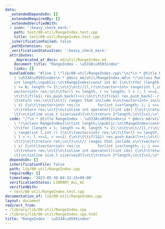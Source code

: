 ```yaml
---
data:
  _extendedDependsOn: []
  _extendedRequiredBy: []
  _extendedVerifiedWith:
  - icon: ':heavy_check_mark:'
    path: test/00-util/RangeIndex.test.cpp
    title: test/00-util/RangeIndex.test.cpp
  _isVerificationFailed: false
  _pathExtension: cpp
  _verificationStatusIcon: ':heavy_check_mark:'
  attributes:
    _deprecated_at_docs: md/util/RangeIndex.md
    document_title: "RangeIndex - \u533A\u9593index"
    links: []
  bundledCode: "#line 1 \"lib/00-util/RangeIndex.cpp\"\n/*\n * @title RangeIndex -\
    \ \u533A\u9593index\n * @docs md/util/RangeIndex.md\n */\nclass RangeIndex{\n\t\
    int length;\npublic:\n\tRangeIndex(const int N) {\n\t\tfor (length = 1; length\
    \ <= N; length *= 2);\n\t}\n\t//[l,r)\n\tvector<int> range(int l,int r) {\n\t\t\
    vector<int> res;\n\t\tfor(l += length, r += length; l < r; l >>=1, r >>=1) {\n\
    \t\t\tif(l&1) res.push_back(l++);\n\t\t\tif(r&1) res.push_back(--r);\n\t\t}\n\t\
    \treturn res;\n\t}\n\t// ranges that include x\n\tvector<int> include_range(int\
    \ x) {\n\t\tvector<int> res;\n        for(int i=x+length; i; i >>= 1) res.push_back(i);\n\
    \t\treturn res;\n\t}\n\tinline int operator[](int idx) {\n\t\treturn idx+length;\n\
    \t}\n\tinline size_t size(void){\n\t\treturn 2*length;\n\t}\n};\n"
  code: "/*\n * @title RangeIndex - \u533A\u9593index\n * @docs md/util/RangeIndex.md\n\
    \ */\nclass RangeIndex{\n\tint length;\npublic:\n\tRangeIndex(const int N) {\n\
    \t\tfor (length = 1; length <= N; length *= 2);\n\t}\n\t//[l,r)\n\tvector<int>\
    \ range(int l,int r) {\n\t\tvector<int> res;\n\t\tfor(l += length, r += length;\
    \ l < r; l >>=1, r >>=1) {\n\t\t\tif(l&1) res.push_back(l++);\n\t\t\tif(r&1) res.push_back(--r);\n\
    \t\t}\n\t\treturn res;\n\t}\n\t// ranges that include x\n\tvector<int> include_range(int\
    \ x) {\n\t\tvector<int> res;\n        for(int i=x+length; i; i >>= 1) res.push_back(i);\n\
    \t\treturn res;\n\t}\n\tinline int operator[](int idx) {\n\t\treturn idx+length;\n\
    \t}\n\tinline size_t size(void){\n\t\treturn 2*length;\n\t}\n};\n"
  dependsOn: []
  isVerificationFile: false
  path: lib/00-util/RangeIndex.cpp
  requiredBy: []
  timestamp: '2023-05-30 04:32:15+09:00'
  verificationStatus: LIBRARY_ALL_AC
  verifiedWith:
  - test/00-util/RangeIndex.test.cpp
documentation_of: lib/00-util/RangeIndex.cpp
layout: document
redirect_from:
- /library/lib/00-util/RangeIndex.cpp
- /library/lib/00-util/RangeIndex.cpp.html
title: "RangeIndex - \u533A\u9593index"
---
```

